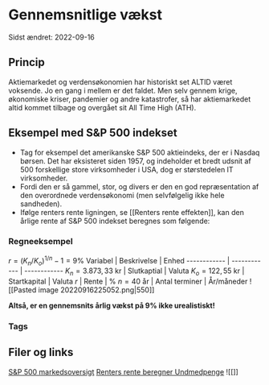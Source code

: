 # Gennemsnitlige vækst
Sidst ændret: 2022-09-16

## Princip
Aktiemarkedet og verdensøkonomien har historiskt set ALTID været voksende.
Jo en gang i mellem er det faldet.
Men selv gennem krige, økonomiske kriser, pandemier og andre katastrofer, så har aktiemarkedet altid kommet tilbage og overgået sit All Time High (ATH).

## Eksempel med S&P 500 indekset
- Tag for eksempel det amerikanske S&P 500 aktieindeks, der er i Nasdaq børsen. Det har eksisteret siden 1957, og indeholder et bredt udsnit af 500 forskellige store virksomheder i USA, dog er størstedelen IT virksomheder.
- Fordi den er så gammel, stor, og divers er den en god repræsentation af den overordnede verdensøkonomi (men selvfølgelig ikke hele sandheden).
- Ifølge renters rente ligningen, se [[Renters rente effekten]], kan den årlige rente af S&P 500 indekset beregnes som følgende:
### Regneeksempel
$r = (K_n/K_o)^{1/n}-1 = 9\%$
Variabel | Beskrivelse | Enhed
------------ | ------------ | ------------
$K_n=3.873,33$ kr |  Slutkaptial | Valuta
$K_o=122,55$ kr | Startkapital | Valuta
$r$ | Rente | %
$n=40$ år | Antal terminer | År/måneder
![[Pasted image 20220916225052.png|550]]

**Altså, er en gennemsnits årlig vækst på 9% ikke urealistiskt!**


### Tags

## Filer og links
[S&P 500 markedsoversigt](https://www.google.com/search?q=s%26p+500+chart&rlz=1C1GCEA_enDK1018US1018&oq=s%26p+500+chart&aqs=chrome.0.0i131i433i512j0i512l9.8431j1j9&sourceid=chrome&ie=UTF-8)
[Renters rente beregner Undmedpenge](https://ungmedpenge.dk/renters-rente-beregner/)
![[]]